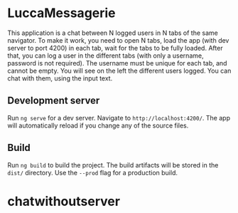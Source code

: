 # LuccaMessagerie

This application is a chat between N logged users in N tabs of the same navigator.
To make it work, you need to open N tabs, load the app (with dev server to port 4200) in each tab, wait for the tabs to be fully loaded. After that, you can log a user in the different tabs (with only a username, password is not required). The username must be unique for each tab, and cannot be empty.
You will see on the left the different users logged.
You can chat with them, using the input text.

## Development server

Run `ng serve` for a dev server. Navigate to `http://localhost:4200/`. The app will automatically reload if you change any of the source files.

## Build

Run `ng build` to build the project. The build artifacts will be stored in the `dist/` directory. Use the `--prod` flag for a production build.

## 

# chatwithoutserver
